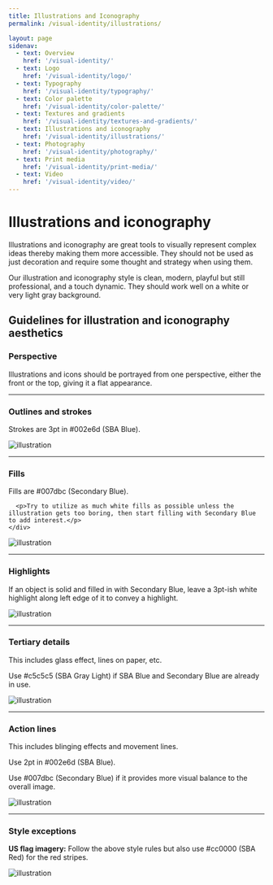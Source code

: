 ```yaml
---
title: Illustrations and Iconography
permalink: /visual-identity/illustrations/

layout: page
sidenav:
  - text: Overview
    href: '/visual-identity/'
  - text: Logo
    href: '/visual-identity/logo/'
  - text: Typography
    href: '/visual-identity/typography/'
  - text: Color palette
    href: '/visual-identity/color-palette/'
  - text: Textures and gradients
    href: '/visual-identity/textures-and-gradients/'
  - text: Illustrations and iconography
    href: '/visual-identity/illustrations/'
  - text: Photography
    href: '/visual-identity/photography/'
  - text: Print media
    href: '/visual-identity/print-media/'
  - text: Video
    href: '/visual-identity/video/'
---
```


# Illustrations and iconography

Illustrations and iconography are great tools to visually represent complex ideas thereby making them more accessible. They should not be used as just decoration and require some thought and strategy when using them.

Our illustration and iconography style is clean, modern, playful but still professional, and a touch dynamic. They should work well on a white or very light gray background.


## Guidelines for illustration and iconography aesthetics

### Perspective
Illustrations and icons should be portrayed from one perspective, either the front or the top, giving it a flat appearance.

<hr>
<div class="usa-grid-full">
    <div class="usa-width-two-thirds">
      <h3>Outlines and strokes</h3>
      <p>Strokes are 3pt in #002e6d (SBA Blue).</p>
    </div>
<div class="usa-width-one-third">
<img src="{{ site.baseurl }}/assets/sba/img/pages/illustration/org-chart.svg" alt="illustration" />
</div>
</div>
<hr>

<div class="usa-grid-full">
    <div class="usa-width-two-thirds">
      <h3>Fills</h3>
      <p>Fills are #007dbc (Secondary Blue).</p>

      <p>Try to utilize as much white fills as possible unless the illustration gets too boring, then start filling with Secondary Blue to add interest.</p>
    </div>
<div class="usa-width-one-third">
<img src="{{ site.baseurl }}/assets/sba/img/pages/illustration/bag.svg" alt="illustration" />
</div>
</div>
<hr>

<div class="usa-grid-full">
    <div class="usa-width-two-thirds">
      <h3>Highlights</h3>
      <p>If an object is solid and filled in with Secondary Blue, leave a 3pt-ish white highlight along left edge of it to convey a highlight.</p>
    </div>
<div class="usa-width-one-third">
<img src="{{ site.baseurl }}/assets/sba/img/pages/illustration/federal-building.svg" alt="illustration" />
</div>
</div>
<hr>

<div class="usa-grid-full">
    <div class="usa-width-two-thirds">
      <h3>Tertiary details</h3>
      <p>This includes glass effect, lines on paper, etc.</p>
      <p>Use #c5c5c5 (SBA Gray Light) if SBA Blue and Secondary Blue are already in use.</p>
    </div>
<div class="usa-width-one-third">
<img src="{{ site.baseurl }}/assets/sba/img/pages/illustration/certified.svg" alt="illustration" />
</div>
</div>

<hr>
<div class="usa-grid-full">
    <div class="usa-width-two-thirds">
      <h3>Action lines</h3>
      <p>This includes blinging effects and movement lines.</p>
      <p>Use 2pt in #002e6d (SBA Blue).</p>
      <p>Use #007dbc (Secondary Blue) if it provides more visual balance to the overall image.</p>
    </div>
<div class="usa-width-one-third">
<img src="{{ site.baseurl }}/assets/sba/img/pages/illustration/growth.svg" alt="illustration" />
</div>
</div>
<hr>

<div class="usa-grid-full">
    <div class="usa-width-two-thirds">
      <h3>Style exceptions</h3>
      <p><strong>US flag imagery:</strong>
      Follow the above style rules but also use #cc0000 (SBA Red) for the red stripes.</p>
    </div>
<div class="usa-width-one-third">
<img src="{{ site.baseurl }}/assets/sba/img/pages/illustration/us-flag.svg" alt="illustration" />
</div>
</div>



